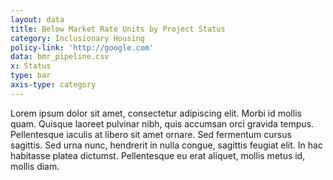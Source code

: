 ```yaml
---
layout: data
title: Below Market Rate Units by Project Status
category: Inclusionary Housing
policy-link: 'http://google.com'
data: bmr_pipeline.csv
x: Status
type: bar
axis-type: category
---
```


Lorem ipsum dolor sit amet, consectetur adipiscing elit. Morbi id mollis quam. Quisque laoreet pulvinar nibh, quis accumsan orci gravida tempus. Pellentesque iaculis at libero sit amet ornare. Sed fermentum cursus sagittis. Sed urna nunc, hendrerit in nulla congue, sagittis feugiat elit. In hac habitasse platea dictumst. Pellentesque eu erat aliquet, mollis metus id, mollis diam.